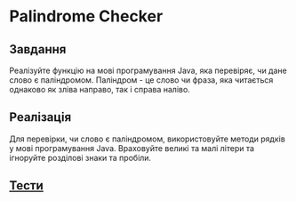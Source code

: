 # Palindrome Checker
## Завдання
Реалізуйте функцію на мові програмування Java, яка перевіряє, чи дане слово є паліндромом. Паліндром - це слово чи фраза, яка читається однаково як зліва направо, так і справа наліво.
## Реалізація
Для перевірки, чи слово є паліндромом, використовуйте методи рядків у мові програмування Java. Враховуйте великі та малі літери та ігноруйте розділові знаки та пробіли.

## [Тести](https://github.com/Wal4on/kalombet/tree/main/src/test/java/com/university/lab4_1)